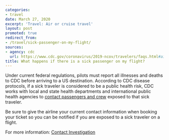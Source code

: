 ```yaml
---
categories:
- travel
date: March 27, 2020
excerpt: 'Travel: Air or cruise travel'
layout: post
promoted: true
redirect_from:
- /travel/sick-passenger-on-my-flight/
sources:
- agency: cdc
  url: https://www.cdc.gov/coronavirus/2019-ncov/travelers/faqs.html#air-cruise-travel
title: What happens if there is a sick passenger on my flight?
---
```


Under current federal regulations, pilots must report all illnesses and deaths to CDC before arriving to a US destination. According to CDC disease protocols, if a sick traveler is considered to be a public health risk, CDC works with local and state health departments and international public health agencies to [contact passengers and crew](https://www.cdc.gov/quarantine/contact-investigation.html) exposed to that sick traveler.

Be sure to give the airline your current contact information when booking your ticket so you can be notified if you are exposed to a sick traveler on a flight.

For more information: [Contact Investigation](https://www.cdc.gov/quarantine/contact-investigation.html)